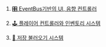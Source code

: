 1. [🎛️ EventBus기반의 UI, 음향 컨트롤러](https://github.com/StarCandy-D2/AeroDiner-Codes/tree/main/EventBus%EA%B8%B0%EB%B0%98%EC%9D%98%20UI%2CSFX.%2CBGM%20%EC%8B%9C%EC%8A%A4%ED%85%9C#%EF%B8%8F-ui%EC%98%A4%EB%94%94%EC%98%A4%ED%8E%98%EC%9D%B4%EB%93%9C-%EC%A0%84%ED%99%98-%ED%86%B5%ED%95%A9-%EC%9D%B4%EB%B2%A4%ED%8A%B8-%EC%8B%9C%EC%8A%A4%ED%85%9C--readme)
   
2. [🕹 플레이어 컨트롤러와 인벤토리 시스템](https://github.com/StarCandy-D2/AeroDiner-Codes/tree/main/Player%EC%BB%A8%ED%8A%B8%EB%A1%A4%EB%9F%AC%EC%99%80%20%EC%9D%B8%EB%B2%A4%ED%86%A0%EB%A6%AC%20%EC%8B%9C%EC%8A%A4%ED%85%9C#-%ED%94%8C%EB%A0%88%EC%9D%B4%EC%96%B4-%EC%A0%9C%EC%96%B4--%EC%9D%B8%EB%B2%A4%ED%86%A0%EB%A6%AC-%EC%8B%9C%EC%8A%A4%ED%85%9C--playercontroller--playerinventory)

3. [💾 저장 불러오기 시스템](https://github.com/StarCandy-D2/AeroDiner-Codes/tree/main/%EC%A0%80%EC%9E%A5%2C%20%EB%B6%88%EB%9F%AC%EC%98%A4%EA%B8%B0%20%EC%8B%9C%EC%8A%A4%ED%85%9C#-%EC%A0%80%EC%9E%A5%EB%B6%88%EB%9F%AC%EC%98%A4%EA%B8%B0-%EC%8B%9C%EC%8A%A4%ED%85%9C--saveloadmanager--savedata)
